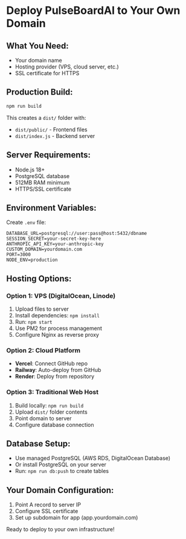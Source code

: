# Deploy PulseBoardAI to Your Own Domain

## What You Need:
- Your domain name
- Hosting provider (VPS, cloud server, etc.)
- SSL certificate for HTTPS

## Production Build:
```bash
npm run build
```
This creates a `dist/` folder with:
- `dist/public/` - Frontend files
- `dist/index.js` - Backend server

## Server Requirements:
- Node.js 18+
- PostgreSQL database
- 512MB RAM minimum
- HTTPS/SSL certificate

## Environment Variables:
Create `.env` file:
```
DATABASE_URL=postgresql://user:pass@host:5432/dbname
SESSION_SECRET=your-secret-key-here
ANTHROPIC_API_KEY=your-anthropic-key
CUSTOM_DOMAIN=yourdomain.com
PORT=3000
NODE_ENV=production
```

## Hosting Options:

### Option 1: VPS (DigitalOcean, Linode)
1. Upload files to server
2. Install dependencies: `npm install`
3. Run: `npm start`
4. Use PM2 for process management
5. Configure Nginx as reverse proxy

### Option 2: Cloud Platform
- **Vercel**: Connect GitHub repo
- **Railway**: Auto-deploy from GitHub
- **Render**: Deploy from repository

### Option 3: Traditional Web Host
1. Build locally: `npm run build`
2. Upload `dist/` folder contents
3. Point domain to server
4. Configure database connection

## Database Setup:
- Use managed PostgreSQL (AWS RDS, DigitalOcean Database)
- Or install PostgreSQL on your server
- Run: `npm run db:push` to create tables

## Your Domain Configuration:
1. Point A record to server IP
2. Configure SSL certificate
3. Set up subdomain for app (app.yourdomain.com)

Ready to deploy to your own infrastructure!